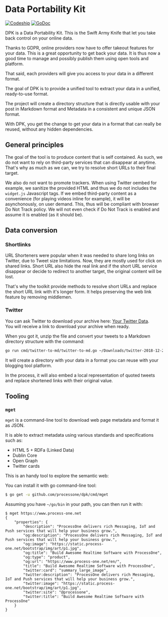 # Data Portability Kit

[![Codeship](https://app.codeship.com/projects/0dbc4220-fb96-0136-3604-5aa5b52ee74f/status?branch=master)](https://app.codeship.com/projects/322207) [![GoDoc](https://godoc.org/github.com/processone/dpk?status.svg)](https://godoc.org/github.com/processone/dpk)

DPK is a Data Portability Kit. This is the Swift Army Knife that let you take back control on your online data.

Thanks to GDPR, online providers now have to offer takeout features for your data. This is a great opportunity
to get back your data. It is thus now a good time to manage and possibly publish them using open tools and platform.

That said, each providers will give you access to your data in a different format.

The goal of DPK is to provide a unified tool to extract your data in a unified, ready-to-use format.

The project will create a directory structure that is directly usable with your post in Markdown format and Metadata
in a consistent and unique JSON format.

With DPK, you get the change to get your data in a format that can really be reused, without any hidden dependencies.

## General principles

The goal of the tool is to produce content that is self contained. As such, we do not want to rely on third-party
services that can disappear at anytime. That's why as much as we can, we try to resolve short URLs to their final
target.

We also do not want to promote trackers. When using Twitter oembed for example, we sanitize the provided HTML and
thus we do not includes the `widget.js` Javascript tags. If we embed third-party  content as a convenience (for playing
videos inline for example), it will be asynchonously, on user demand. This, thus will be compliant with browser Do Not
Track policy. We will not even check if Do Not Track is enabled and assume it is enabled (as it should be).

## Data conversion

### Shortlinks

URL Shorteners were popular when it was needed to share long links on Twitter, due to Tweet size limitations. Now, they
are mostly used for click on shared links. Short URL also hide the real link and if the short URL service disappear or
decide to redirect to another target, the original content will be lost.

That's why the toolkit provide methods to resolve short URLs and replace the short URL link with it's longer form. It
helps preserving the web link feature by removing middlemen.

### Twitter

You can ask Twitter to download your archive here: [Your Twitter Data](https://twitter.com/settings/your_twitter_data).  
You will receive a link to download your archive when ready.

When you got it, unzip the file and convert your tweets to a Markdown directory structure with the command:

```bash
go run cmd/twitter-to-md/twitter-to-md.go ~/Downloads/twitter-2018-12-27-abcd121212 posts
``` 

It will create a directory with your data in a format you can reuse with your blogging tool platform.

In the process, it will also embed a local representation of quoted tweets and replace shortened links with their
original value.

## Tooling

### `mget`

`mget` is a command-line tool to download web page metadata and format it as JSON.

It is able to extract metadata using various standards and specifications such as:

- HTML 5 + RDFa (Linked Data)
- Dublin Core
- Open Graph
- Twitter cards

This is an handy tool to explore the semantic web:

You can install it with go command-line tool:

```bash
$ go get -u github.com/processone/dpk/cmd/mget
```

Assuming you have `~/go/bin` in your path, you can then run it with:

```
$ mget https://www.process-one.net
{
	"properties": {
		"description": "ProcessOne delivers rich Messaging, IoT and Push services that will help your business grow.",
		"og:description": "ProcessOne delivers rich Messaging, IoT and Push services that will help your business grow.",
		"og:image": "https://static.process-one.net/bootstrap/img/art/p1.jpg",
		"og:title": "Build Awesome Realtime Software with ProcessOne",
		"og:type": "product",
		"og:url": "https://www.process-one.net/en/",
		"title": "Build Awesome Realtime Software with ProcessOne",
		"twitter:card": "summary_large_image",
		"twitter:description": "ProcessOne delivers rich Messaging, IoT and Push services that will help your business grow.",
		"twitter:image": "https://static.process-one.net/bootstrap/img/art/p1.jpg",
		"twitter:site": "@processone",
		"twitter:title": "Build Awesome Realtime Software with ProcessOne"
	}
}
```  
